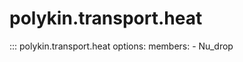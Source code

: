 # polykin.transport.heat

::: polykin.transport.heat
    options:
        members:
            - Nu_drop
